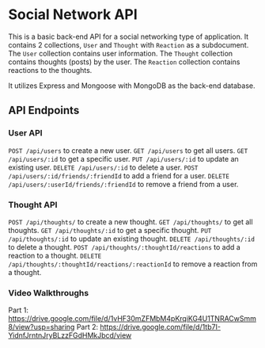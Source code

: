 # Social Network API

This is a basic back-end API for a social networking type of application.  It contains 2 collections, `User` and `Thought` with `Reaction` as a subdocument.  The `User` collection contains user information.  The `Thought` collection contains thoughts (posts) by the user.  The `Reaction` collection contains reactions to the thoughts.

It utilizes Express and Mongoose with MongoDB as the back-end database.

## API Endpoints

### User API
`POST /api/users` to create a new user.
`GET /api/users` to get all users.
`GET /api/users/:id` to get a specific user.
`PUT /api/users/:id` to update an existing user.
`DELETE /api/users/:id` to delete a user.
`POST /api/users/:id/friends/:friendId` to add a friend for a user.
`DELETE /api/users/:userId/friends/:friendId` to remove a friend from a user.

### Thought API
`POST /api/thoughts/` to create a new thought.
`GET /api/thoughts/` to get all thoughts.
`GET /api/thoughts/:id` to get a specific thought.
`PUT /api/thoughts/:id` to update an existing thought.
`DELETE /api/thoughts/:id` to delete a thought.
`POST /api/thoughts/:thoughtId/reactions` to add a reaction to a thought.
`DELETE /api/thoughts/:thoughtId/reactions/:reactionId` to remove a reaction from a thought.

### Video Walkthroughs
Part 1: https://drive.google.com/file/d/1vHF30mZFMbM4pKrqiKG4U1TNRACwSmm8/view?usp=sharing
Part 2: https://drive.google.com/file/d/1tb7I-YidnfJrntnJryBLzzFGdHMkJbcd/view